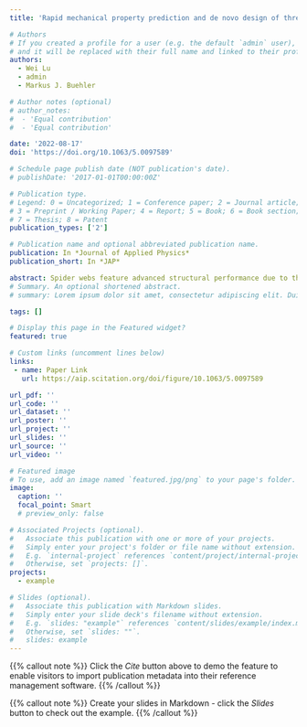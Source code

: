 ```yaml
---
title: 'Rapid mechanical property prediction and de novo design of three-dimensional spider webs through graph and GraphPerceiver neural networks'

# Authors
# If you created a profile for a user (e.g. the default `admin` user), write the username (folder name) here
# and it will be replaced with their full name and linked to their profile.
authors:
  - Wei Lu
  - admin
  - Markus J. Buehler

# Author notes (optional)
# author_notes:
#  - 'Equal contribution'
#  - 'Equal contribution'

date: '2022-08-17'
doi: 'https://doi.org/10.1063/5.0097589'

# Schedule page publish date (NOT publication's date).
# publishDate: '2017-01-01T00:00:00Z'

# Publication type.
# Legend: 0 = Uncategorized; 1 = Conference paper; 2 = Journal article;
# 3 = Preprint / Working Paper; 4 = Report; 5 = Book; 6 = Book section;
# 7 = Thesis; 8 = Patent
publication_types: ['2']

# Publication name and optional abbreviated publication name.
publication: In *Journal of Applied Physics*
publication_short: In *JAP*

abstract: Spider webs feature advanced structural performance due to the evolutionary success of over more than 3 × 109 years, including lightweight design and exceptional mechanical properties. Spider webs are appealing for bio-inspired design since web designs serve multiple functions including mechanical protection and prey catching. However, high computational cost and limited quantified web properties render extensive spider web studies challenging in part due to the high structural complexity and randomness of fiber arrangements in 3D webs. Here, we report a computational method to relate spider web graph microstructures to effective mechanical properties, focusing on strength and toughness, and upscaling from the microscopic to the mesoscale level. The new computational framework uses deep neural networks, trained on graph-structured Cyrtophora citricola spider web mechanical data, in order to capture complex cross-scale structural relationships. Three different models are developed and compared. First, two Graph Neural Network (GNN) models, a Graph Convolutional Network, and a Principal Neighborhood Aggregation method. Second, a GraphPerceiver transformer model that is fed similar input data as provided to the GNN approach but within a natural language modeling context using self-attention mechanisms. The GraphPerceiver model can achieve similar performance as the GNN model, offering added flexibility for building deep learning models of diverse hierarchical biological materials. As an application of the model, we propose a computational optimization tool for synthetic web design that is used to generate synthetic, de novo spider web architectures. Finally, multi-objective optimization enables us to discover web structures that meet specific mechanical properties as design objectives.
# Summary. An optional shortened abstract.
# summary: Lorem ipsum dolor sit amet, consectetur adipiscing elit. Duis posuere tellus ac convallis placerat. Proin tincidunt magna sed ex sollicitudin condimentum.

tags: []

# Display this page in the Featured widget?
featured: true

# Custom links (uncomment lines below)
links:
 - name: Paper Link
   url: https://aip.scitation.org/doi/figure/10.1063/5.0097589

url_pdf: ''
url_code: ''
url_dataset: ''
url_poster: ''
url_project: ''
url_slides: ''
url_source: ''
url_video: ''

# Featured image
# To use, add an image named `featured.jpg/png` to your page's folder.
image:
  caption: ''
  focal_point: Smart
  # preview_only: false

# Associated Projects (optional).
#   Associate this publication with one or more of your projects.
#   Simply enter your project's folder or file name without extension.
#   E.g. `internal-project` references `content/project/internal-project/index.md`.
#   Otherwise, set `projects: []`.
projects:
  - example

# Slides (optional).
#   Associate this publication with Markdown slides.
#   Simply enter your slide deck's filename without extension.
#   E.g. `slides: "example"` references `content/slides/example/index.md`.
#   Otherwise, set `slides: ""`.
#   slides: example
---
```


{{% callout note %}}
Click the _Cite_ button above to demo the feature to enable visitors to import publication metadata into their reference management software.
{{% /callout %}}

{{% callout note %}}
Create your slides in Markdown - click the _Slides_ button to check out the example.
{{% /callout %}}

